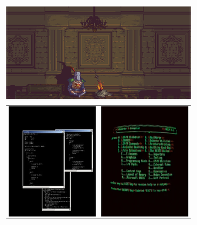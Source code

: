 <p align="center">
  <img alt="Bonfire" src="images/bonfire.gif" />
</p>

<table>
  <tr>
    <td align="left">
      <img alt="Bonfire" src="images/giphy.gif" width="470" height="300" />
    </td>
    <td align="left">
      <img alt="Bonfire" src="images/green.gif" width="470" height="300" />
    </td>
  </tr>
</table>
